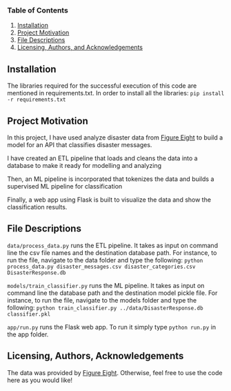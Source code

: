 
### Table of Contents

1. [Installation](#installation)
2. [Project Motivation](#motivation)
3. [File Descriptions](#files)
4. [Licensing, Authors, and Acknowledgements](#licensing)

## Installation <a name="installation"></a>

The libraries required for the successful execution of this code are mentioned in requirements.txt. In order to install all the libraries:
`pip install -r requirements.txt`

## Project Motivation<a name="motivation"></a>


In this project, I have used analyze disaster data from [Figure Eight](https://www.figure-eight.com) to build a model for an API that classifies disaster messages.

I have created an ETL pipeline that loads and cleans the data into a database to make it ready for modelling and analyzing

Then, an ML pipeline is incorporated that tokenizes the data and builds a supervised ML pipeline for classification

Finally, a web app using Flask is built to visualize the data and show the classification results.



## File Descriptions <a name="files"></a>

`data/process_data.py` runs the ETL pipeline. It takes as input on command line the csv file names and the destination database path. For instance, to run the file, navigate to the data folder and type the following:
```python process_data.py disaster_messages.csv disaster_categories.csv DisasterResponse.db```

`models/train_classifier.py` runs the ML pipeline. It takes as input on command line the database path and the destination model pickle file. For instance, to run the file, navigate to the models folder and type the following:
```python train_classifier.py ../data/DisasterResponse.db classifier.pkl```

`app/run.py` runs the Flask web app. To run it simply type `python run.py` in the app folder.


## Licensing, Authors, Acknowledgements<a name="licensing"></a>

The data was provided by [Figure Eight](https://www.figure-eight.com). Otherwise, feel free to use the code here as you would like! 


